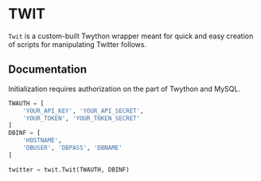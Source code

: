# TWIT
`Twit` is a custom-built Twython wrapper meant for quick and easy creation of scripts for manipulating Twitter follows.

## Documentation
Initialization requires authorization on the part of Twython and MySQL.

```python
TWAUTH = [
	'YOUR_API_KEY', 'YOUR_API_SECRET',
	'YOUR_TOKEN', 'YOUR_TOKEN_SECRET'
]
DBINF = [
	'HOSTNAME',
	'DBUSER', 'DBPASS', 'DBNAME'
]

twitter = twit.Twit(TWAUTH, DBINF)
```
